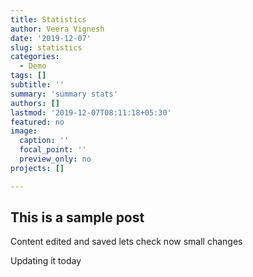 ```yaml
---
title: Statistics
author: Veera Vignesh
date: '2019-12-07'
slug: statistics
categories:
  - Demo
tags: []
subtitle: ''
summary: 'summary stats'
authors: []
lastmod: '2019-12-07T08:11:18+05:30'
featured: no
image:
  caption: ''
  focal_point: ''
  preview_only: no
projects: []

---
```


## This is a sample post

Content edited
and saved
lets check now
small changes


Updating it today